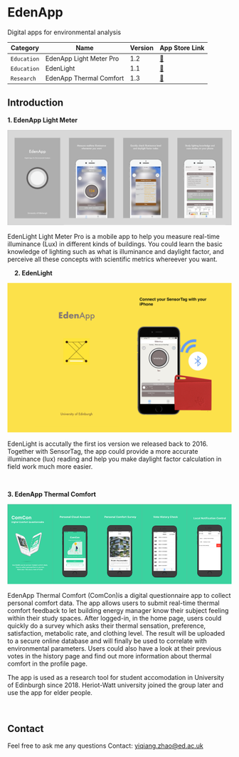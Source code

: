 # EdenApp
Digital apps for environmental analysis

| Category        | Name          | Version  | App Store Link
| -------------   |----------------| -----| ------|
| `Education` | EdenApp Light Meter Pro| 1.2 | [:link:](https://apps.apple.com/gb/app/edenapp-light-meter-pro/id1301790579)|
| `Education`| EdenLight     |   1.1 |[:link:](https://apps.apple.com/gb/app/edenlight/id1171769299) |
| `Research`| EdenApp Thermal Comfort| 1.3 |[:link:](https://apps.apple.com/gb/app/comcon-thermal-comfort/id1444880895)|

## Introduction
**1. EdenApp Light Meter**
<p align="center">
  <img src="/images/pro.png"  width="600"/>
</p>
EdenLight Light Meter Pro is a mobile app to help you measure real-time illuminance (Lux) in different kinds of buildings. You could learn the basic knowledge of lighting such as what is illuminance and daylight factor, and perceive all these concepts with scientific metrics whereever you want.

&nbsp;
&nbsp;
**2. EdenLight**
<p align="center">
  <img src="/images/edenlight.png"  width="600"/>
</p>
EdenLight is accutally the first ios version we released back to 2016. Together with SensorTag, the app could provide a more accurate illuminance (lux) reading and help you make daylight factor calculation in field work much more easier.
 
&nbsp;
&nbsp;
 
**3. EdenApp Thermal Comfort**
<p align="center">
  <img src="/images/comcon.png"  width="600"/>
</p>
EdenApp Thermal Comfort (ComCon)is a digital questionnaire app to collect personal comfort data. The app allows users to submit real-time thermal comfort feedback to let building energy manager know their subject feeling within their study spaces. After logged-in, in the home page, users could quickly do a survey which asks their thermal sensation, preference, satisfaction, metabolic rate, and clothing level. The result will be uploaded to a secure online database and will finally be used to correlate with environmental parameters. Users could also have a look at their previous votes in the history page and find out more information about thermal comfort in the profile page.

The app is used as a research tool for student accomodation in University of Edinburgh since 2018. Heriot-Watt university joined the group later and use the app for elder people.

&nbsp;
&nbsp;

## Contact
Feel free to ask me any questions
Contact: yiqiang.zhao@ed.ac.uk


